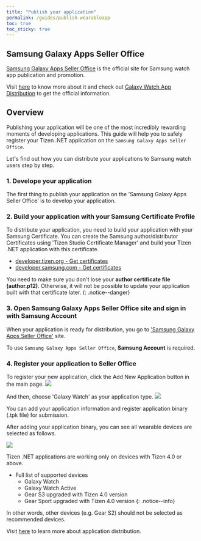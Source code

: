 ```yaml
---
title: "Publish your application"
permalink: /guides/publish-wearableapp
toc: true
toc_sticky: true
---
```


## Samsung Galaxy Apps Seller Office
[Samsung Galaxy Apps Seller Office](http://seller.samsungapps.com/) is the official site 
for Samsung watch app publication and promotion.

Visit [here](https://developer.samsung.com/galaxy-watch/distribute/learn-about-seller-office) to know more about it 
and check out [Galaxy Watch App Distribution](https://developer.samsung.com/galaxy-watch/distribute) to get the official information.

## Overview
Publishing your application will be one of the most incredibly rewarding moments of developing applications.
This guide will help you to safely register your Tizen .NET application on the `Samsung Galaxy Apps Seller Office`.

Let's find out how you can distribute your applications to Samsung watch users step by step.

### 1. Develope your application
  The first thing to publish your application on the 'Samsung Galaxy Apps Seller Office' is to develop your application.
  
### 2. Build your application with your Samsung Certificate Profile
  To distribute your application, you need to build your application with your Samsung Certificate.
  You can create the Samsung author/distributor Certificates using 'Tizen Studio Certificate Manager' and build your Tizen .NET application with this certificate.
  
  - [developer.tizen.org - Get certificates](https://developer.tizen.org/development/training/.net-application/getting-certificates)
  - [developer.samsung.com - Get certificates](https://developer.samsung.com/galaxy-watch/develop/getting-certificates)
  
  You need to make sure you don't lose your **author certificate file (author.p12)**. Otherwise, it will not be possible to update your application built with that certificate later.
  {: .notice--danger}

### 3. Open Samsung Galaxy Apps Seller Office site and sign in with Samsung Account
  When your application is ready for distribution, you go to ['Samsung Galaxy Apps Seller Office'](http://seller.samsungapps.com/) site.
  
  To use `Samsung Galaxy Apps Seller Office`, **Samsung Account** is required.

### 4. Register your application to Seller Office
   To register your new application, click the <a class="btn btn--danger">Add New Application</a> button in the main page.
   ![][add_new_app]

   And then, choose 'Galaxy Watch' as your application type.
   ![][app_type]

   You can add your application information and register application binary (.tpk file) for submission.

   After adding your application binary, you can see all wearable devices are selected as follows.

   ![][selected_devices]

   Tizen .NET applications are working only on devices with Tizen 4.0 or above. 
   
   - Full list of supported devices
      - Galaxy Watch
      - Galaxy Watch Active
      - Gear S3 upgraded with Tizen 4.0 version
      - Gear Sport upgraded with Tizen 4.0 version
{: .notice--info}
   
   In other words, other devices (e.g. Gear S2) should not be selected as recommended devices.

Visit [here](https://developer.samsung.com/galaxy-watch/distribute/how-to-distribute) to learn more about application distribution.


[add_new_app]: {{site.url}}{{site.baseurl}}/assets/images/guides/galaxy_apps_seller_office_register_button.png
[app_type]: {{site.url}}{{site.baseurl}}/assets/images/guides/galaxy_apps_seller_office_watch_app.png
[selected_devices]: {{site.url}}{{site.baseurl}}/assets/images/guides/galaxy_apps_seller_office_devices.png
